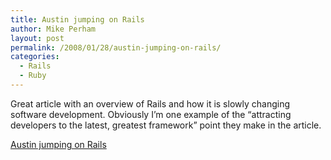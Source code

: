 ```yaml
---
title: Austin jumping on Rails
author: Mike Perham
layout: post
permalink: /2008/01/28/austin-jumping-on-rails/
categories:
  - Rails
  - Ruby
---
```

Great article with an overview of Rails and how it is slowly changing software development. Obviously I&#8217;m one example of the &#8220;attracting developers to the latest, greatest framework&#8221; point they make in the article.

[Austin jumping on Rails][1]

 [1]: http://www.statesman.com/business/content/business/stories/technology/01/28/0128ruby.html